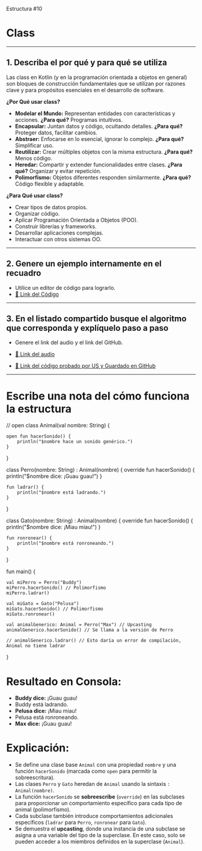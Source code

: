 Estructura #10

# Class

---

## 1. Describa el por qué y para qué se utiliza

Las class en Kotlin (y en la programación orientada a objetos en general) son bloques de construcción fundamentales que se utilizan por razones clave y para propósitos esenciales en el desarrollo de software.

**¿Por Qué usar class?**

- **Modelar el Mundo:** Representan entidades con características y acciones. **¿Para qué?** Programas intuitivos.
- **Encapsular:** Juntan datos y código, ocultando detalles. **¿Para qué?** Proteger datos, facilitar cambios.
- **Abstraer:** Enfocarse en lo esencial, ignorar lo complejo. **¿Para qué?** Simplificar uso.
- **Reutilizar:** Crear múltiples objetos con la misma estructura. **¿Para qué?** Menos código.
- **Heredar:** Compartir y extender funcionalidades entre clases. **¿Para qué?** Organizar y evitar repetición.
- **Polimorfismo:** Objetos diferentes responden similarmente. **¿Para qué?** Código flexible y adaptable.

**¿Para Qué usar class?**

- Crear tipos de datos propios.
- Organizar código.
- Aplicar Programación Orientada a Objetos (POO).
- Construir librerías y frameworks.
- Desarrollar aplicaciones complejas.
- Interactuar con otros sistemas OO.

---

## 2. Genere un ejemplo internamente en el recuadro

- Utilice un editor de código para lograrlo.
- [🔗 Link del Código](https://pl.kotl.in/tGzPWv1pR) <!-- Aquí puedes reemplazar # por el enlace real de tu archivo en GitHub -->

---

## 3. En el listado compartido busque el algoritmo que corresponda y explíquelo paso a paso

- Genere el link del audio y el link del GitHub.
  
- [🔗 Link del audio](https://github.com/mejia-Xsbethx15162/FichasExpos/raw/refs/heads/main/Class/Class.ogg)
- [🔗 Link del código probado por US y Guardado en GitHub](https://github.com/mejia-Xsbethx15162/FichasExpos/blob/d03fbedea6aae556196e156a241ddbdeb96fd433/Class/Class.png)

---

# Escribe una nota del cómo funciona la estructura

// open class Animal(val nombre: String) {

    open fun hacerSonido() {
        println("$nombre hace un sonido genérico.")
    }
}

class Perro(nombre: String) : Animal(nombre) {
    override fun hacerSonido() {
        println("$nombre dice: ¡Guau guau!")
    }

    fun ladrar() {
        println("$nombre está ladrando.")
    }
}

class Gato(nombre: String) : Animal(nombre) {
    override fun hacerSonido() {
        println("$nombre dice: ¡Miau miau!")
    }

    fun ronronear() {
        println("$nombre está ronroneando.")
    }
}

fun main() {

    val miPerro = Perro("Buddy")
    miPerro.hacerSonido() // Polimorfismo
    miPerro.ladrar()

    val miGato = Gato("Pelusa")
    miGato.hacerSonido() // Polimorfismo
    miGato.ronronear()

    val animalGenerico: Animal = Perro("Max") // Upcasting
    animalGenerico.hacerSonido() // Se llama a la versión de Perro

    // animalGenerico.ladrar() // Esto daría un error de compilación, Animal no tiene ladrar
}

# Resultado en Consola:

- **Buddy dice:** ¡Guau guau!
- Buddy está ladrando.
- **Pelusa dice:** ¡Miau miau!
- Pelusa está ronroneando.
- **Max dice:** ¡Guau guau!


# Explicación:

- Se define una clase base `Animal` con una propiedad `nombre` y una función `hacerSonido` (marcada como `open` para permitir la sobreescritura).
- Las clases `Perro` y `Gato` heredan de `Animal` usando la sintaxis `: Animal(nombre)`.
- La función `hacerSonido` se **sobreescribe** (`override`) en las subclases para proporcionar un comportamiento específico para cada tipo de animal (polimorfismo).
- Cada subclase también introduce comportamientos adicionales específicos (`ladrar` para `Perro`, `ronronear` para `Gato`).
- Se demuestra el **upcasting**, donde una instancia de una subclase se asigna a una variable del tipo de la superclase. En este caso, solo se pueden acceder a los miembros definidos en la superclase (`Animal`).
